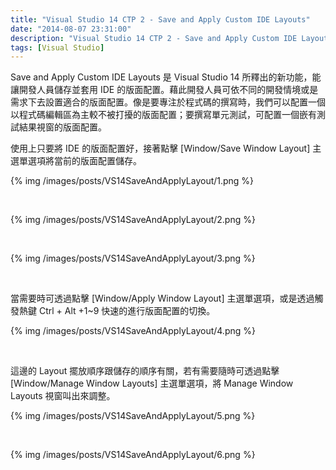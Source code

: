 ```yaml
---
title: "Visual Studio 14 CTP 2 - Save and Apply Custom IDE Layouts"
date: "2014-08-07 23:31:00"
description: "Visual Studio 14 CTP 2 - Save and Apply Custom IDE Layouts"
tags: [Visual Studio]
---
```



Save and Apply Custom IDE Layouts 是 Visual Studio 14 所釋出的新功能，能讓開發人員儲存並套用 IDE 的版面配置。藉此開發人員可依不同的開發情境或是需求下去設置適合的版面配置。像是要專注於程式碼的撰寫時，我們可以配置一個以程式碼編輯區為主較不被打擾的版面配置；要撰寫單元測試，可配置一個嵌有測試結果視窗的版面配置。  

<!-- More -->

使用上只要將 IDE 的版面配置好，接著點擊 [Window/Save Window Layout] 主選單選項將當前的版面配置儲存。  

{% img /images/posts/VS14SaveAndApplyLayout/1.png %}

<br/>

{% img /images/posts/VS14SaveAndApplyLayout/2.png %}

<br/>

{% img /images/posts/VS14SaveAndApplyLayout/3.png %}

<br/>

當需要時可透過點擊 [Window/Apply Window Layout] 主選單選項，或是透過觸發熱鍵 Ctrl + Alt +1~9 快速的進行版面配置的切換。  

{% img /images/posts/VS14SaveAndApplyLayout/4.png %}

<br/>

這邊的 Layout 擺放順序跟儲存的順序有關，若有需要隨時可透過點擊 [Window/Manage Window Layouts] 主選單選項，將 Manage Window Layouts 視窗叫出來調整。  

{% img /images/posts/VS14SaveAndApplyLayout/5.png %}

<br/>

{% img /images/posts/VS14SaveAndApplyLayout/6.png %}
